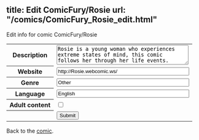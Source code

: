 title: Edit ComicFury/Rosie
url: "/comics/ComicFury_Rosie_edit.html"
---
Edit info for comic ComicFury/Rosie

<form name="comic" action="http://gaepostmail.appspot.com/comic/" method="post">
<table class="comicinfo">
<tr>
<th>Description</th><td><textarea name="description" cols="40" rows="3">Rosie is a young woman who experiences extreme states of mind, this comic follows her through her life events.</textarea></td>
</tr>
<tr>
<th>Website</th><td><input type="text" name="url" value="http://Rosie.webcomic.ws/" size="40"/></td>
</tr>
<tr>
<th>Genre</th><td><input type="text" name="genre" value="Other" size="40"/></td>
</tr>
<tr>
<th>Language</th><td><input type="text" name="language" value="English" size="40"/></td>
</tr>
<tr>
<th>Adult content</th><td><input type="checkbox" name="adult" value="adult" /></td>
</tr>
<tr>
<th></th><td>
<input type="hidden" name="comic" value="ComicFury_Rosie" />
<input type="submit" name="submit" value="Submit" />
</td>
</tr>
</table>
</form>

Back to the [comic](ComicFury_Rosie.html).
